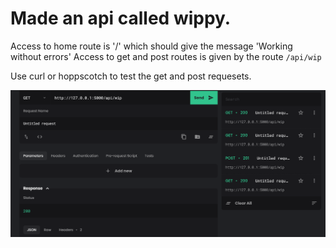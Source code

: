 # Made an api called wippy.
Access to home route is '/' which should give the message 'Working without errors'
Access to get and post routes is given by the route `/api/wip`

Use curl or hoppscotch to test the get and post requesets.


![wippy](https://github.com/GeriNZ/wip/blob/main/images/wippy.gif)
